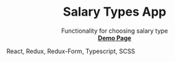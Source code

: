 <h1 align="center">Salary Types App</h1>
<p align="center">
  Functionality for choosing salary type
  <br>
  <a href="https://rustvk.github.io/Salary-Type-Selector/index.html"><strong>Demo Page</strong></a>
</p>

React, Redux, Redux-Form, Typescript, SCSS
